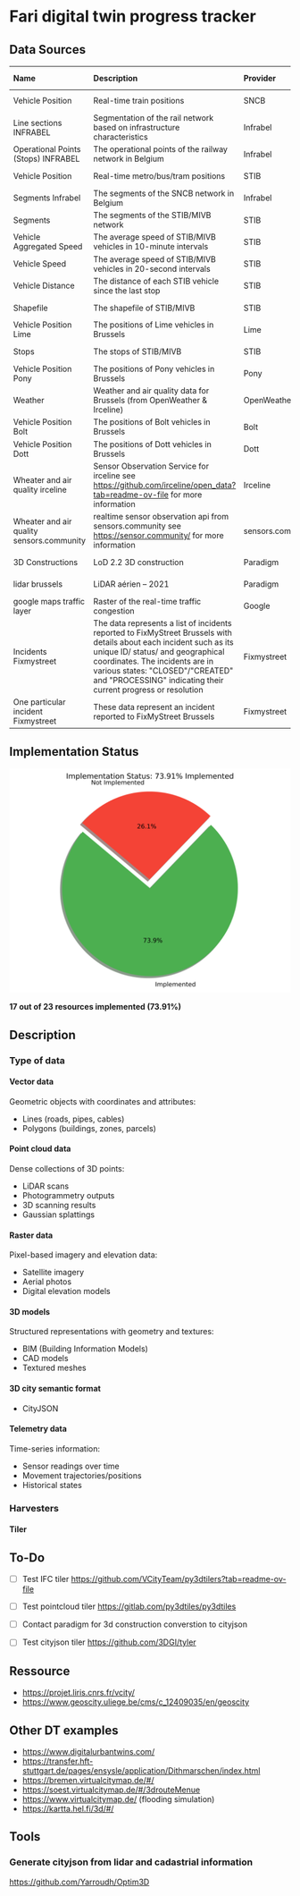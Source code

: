 # Fari digital twin progress tracker

## Data Sources











| Name                                      | Description                                                                                                                                                                                                                                                                                     | Provider          | Type        | Implemented   | Url                                                                                                              | Format           | Update frequency   | Harvester                            | Collector                          |   Priority |
|:------------------------------------------|:------------------------------------------------------------------------------------------------------------------------------------------------------------------------------------------------------------------------------------------------------------------------------------------------|:------------------|:------------|:--------------|:-----------------------------------------------------------------------------------------------------------------|:-----------------|:-------------------|:-------------------------------------|:-----------------------------------|-----------:|
| Vehicle Position                          | Real-time train positions                                                                                                                                                                                                                                                                       | SNCB              | Telemetry   | ✅ Yes         | nan                                                                                                              | GeoJSON          | 30 seconds         | SNCBVehiclePositionGeometryHarvester | nan                                |          0 |
| Line sections INFRABEL                    | Segmentation of the rail network based on infrastructure characteristics                                                                                                                                                                                                                        | Infrabel          | Vector Data | ✅ Yes         | nan                                                                                                              | GeoJSON          | Everyday at 02:20  | nan                                  | InfrabelLineSectionCollector       |          0 |
| Operational Points (Stops) INFRABEL       | The operational points of the railway network in Belgium                                                                                                                                                                                                                                        | Infrabel          | Vector Data | ✅ Yes         | nan                                                                                                              | GeoJSON          | Everyday at 01:15  | nan                                  | InfrabelOperationalPointsCollector |          0 |
| Vehicle Position                          | Real-time metro/bus/tram positions                                                                                                                                                                                                                                                              | STIB              | Telemetry   | ✅ Yes         | nan                                                                                                              | GeoJSON          | 20 seconds         | STIBVehiclePositionGeometryHarvester | nan                                |          0 |
| Segments Infrabel                         | The segments of the SNCB network in Belgium                                                                                                                                                                                                                                                     | Infrabel          | Vector Data | ✅ Yes         | nan                                                                                                              | GeoJSON          | Everyday at 01:45  | nan                                  | InfrabelSegmentsCollector          |          0 |
| Segments                                  | The segments of the STIB/MIVB network                                                                                                                                                                                                                                                           | STIB              | Vector Data | ✅ Yes         | nan                                                                                                              | GeoJSON          | unknown            | STIBSegmentsHarvester                | nan                                |          0 |
| Vehicle Aggregated Speed                  | The average speed of STIB/MIVB vehicles in 10-minute intervals                                                                                                                                                                                                                                  | STIB              | Telemetry   | ✅ Yes         | nan                                                                                                              | JSON             | 10 minutes         | StibSegmentsAggregatedSpeedHarvester | nan                                |          0 |
| Vehicle Speed                             | The average speed of STIB/MIVB vehicles in 20-second intervals                                                                                                                                                                                                                                  | STIB              | Telemetry   | ✅ Yes         | nan                                                                                                              | JSON             | 20 seconds         | StibSegmentsSpeedHarvester           | nan                                |          0 |
| Vehicle Distance                          | The distance of each STIB vehicle since the last stop                                                                                                                                                                                                                                           | STIB              | Telemetry   | ✅ Yes         | nan                                                                                                              | JSON             | 20 seconds         | nan                                  | STIBVehiclePositionsCollector      |          0 |
| Shapefile                                 | The shapefile of STIB/MIVB                                                                                                                                                                                                                                                                      | STIB              | Vector Data | ✅ Yes         | nan                                                                                                              | GeoJSON          | Everyday at 03:20  | nan                                  | STIBShapeFilesCollector            |          0 |
| Vehicle Position Lime                     | The positions of Lime vehicles in Brussels                                                                                                                                                                                                                                                      | Lime              | Telemetry   | ✅ Yes         | nan                                                                                                              | GeoJSON          | 5 minutes          | nan                                  | LimeVehiclePositionCollector       |          0 |
| Stops                                     | The stops of STIB/MIVB                                                                                                                                                                                                                                                                          | STIB              | Vector Data | ✅ Yes         | nan                                                                                                              | GeoJSON          | Everyday at 00:20  | nan                                  | STIBStopsCollector                 |          0 |
| Vehicle Position Pony                     | The positions of Pony vehicles in Brussels                                                                                                                                                                                                                                                      | Pony              | Telemetry   | ✅ Yes         | nan                                                                                                              | GeoJSON          | 5 minutes          | nan                                  | PonyVehiclePositionCollector       |          0 |
| Weather                                   | Weather and air quality data for Brussels (from OpenWeather & Irceline)                                                                                                                                                                                                                         | OpenWeather       | Telemetry   | ✅ Yes         | nan                                                                                                              | GeoJSON          | 5 minutes          | nan                                  | OpenWeatherCollector               |          0 |
| Vehicle Position Bolt                     | The positions of Bolt vehicles in Brussels                                                                                                                                                                                                                                                      | Bolt              | Telemetry   | ✅ Yes         | nan                                                                                                              | GeoJSON          | 5 minutes          | nan                                  | BoltVehiclePositionCollector       |          0 |
| Vehicle Position Dott                     | The positions of Dott vehicles in Brussels                                                                                                                                                                                                                                                      | Dott              | Telemetry   | ✅ Yes         | nan                                                                                                              | GeoJSON          | 5 minutes          | nan                                  | DottVehiclePositionCollector       |          0 |
| Wheater and air quality irceline          | Sensor Observation Service for irceline see https://github.com/irceline/open_data?tab=readme-ov-file for more information                                                                                                                                                                       | Irceline          | Telemetry   | ✅ Yes         | https://geo.irceline.be/sos/api/v1/                                                                              | GeoJSON          | 5 minutes          | nan                                  | IrcelineSOSCollector               |          0 |
| Wheater and air quality sensors.community | realtime sensor observation api from sensors.community see https://sensor.community/ for more information                                                                                                                                                                                       | sensors.community | Telemetry   | ❌ No          | https://maps.sensor.community/data/v2/data.dust.min.json                                                         | GeoJSON          | 5 minutes          | nan                                  | nan                                |          1 |
| 3D Constructions                          | LoD 2.2 3D construction                                                                                                                                                                                                                                                                         | Paradigm          | Mesh        | ❌ No          | https://datastore.brussels/web/data/dataset/e9ec2aa4-cffd-11ee-bccc-00090ffe0001#access                          | SHP/DWG/GPKG/SKP | 1 month            | nan                                  | nan                                |          1 |
| lidar brussels                            | LiDAR aérien – 2021                                                                                                                                                                                                                                                                             | Paradigm          | Point Cloud | ❌ No          | https://datastore.brussels/web/data/dataset/ff1124e1-424e-11ee-b156-00090ffe0001#access                          | las              | unknown            | nan                                  | nan                                |          3 |
| google maps traffic layer                 | Raster of the real-time traffic congestion                                                                                                                                                                                                                                                      | Google            | Raster      | ❌ No          | https://developers.google.com/maps/documentation/javascript/examples/layer-traffic#maps_layer_traffic-javascript | webp             | 1 minute           | nan                                  | nan                                |          3 |
| Incidents Fixmystreet                     | The data represents a list of incidents reported to FixMyStreet Brussels with details about each incident such as its unique ID/ status/ and geographical coordinates. The incidents are in various states: "CLOSED"/"CREATED" and "PROCESSING" indicating their current progress or resolution | Fixmystreet       | Vector data | ❌ No          | https://fixmystreet.brussels/api/incidents/map?startDate=YYYY-MM-DD&endDate=YYYY-MM-DD                           | JSON             | nan                | nan                                  | nan                                |          3 |
| One particular incident Fixmystreet       | These data represent an incident reported to FixMyStreet Brussels                                                                                                                                                                                                                               | Fixmystreet       | Vector data | ❌ No          | https://fixmystreet.brussels/api/incidents/#id                                                                   | JSON             | nan                | nan                                  | nan                                |          3 |

## Implementation Status

![Implementation Status](assets/implementation_chart.svg)

**17 out of 23 resources implemented (73.91%)**

## Description

### Type of data 

#### Vector data
Geometric objects with coordinates and attributes:
- Lines (roads, pipes, cables)
- Polygons (buildings, zones, parcels)

#### Point cloud data
Dense collections of 3D points:
- LiDAR scans
- Photogrammetry outputs
- 3D scanning results
- Gaussian splattings

#### Raster data
Pixel-based imagery and elevation data:
- Satellite imagery
- Aerial photos
- Digital elevation models

#### 3D models
Structured representations with geometry and textures:
- BIM (Building Information Models)
- CAD models
- Textured meshes

#### 3D city semantic format
- CityJSON

#### Telemetry data
Time-series information:
- Sensor readings over time
- Movement trajectories/positions
- Historical states


### Harvesters
#### Tiler



## To-Do

- [ ] Test IFC tiler https://github.com/VCityTeam/py3dtilers?tab=readme-ov-file
- [ ] Test pointcloud tiler https://gitlab.com/py3dtiles/py3dtiles
- [ ] Contact paradigm for 3d construction converstion to cityjson
- [ ] Test cityjson tiler https://github.com/3DGI/tyler



## Ressource
- https://projet.liris.cnrs.fr/vcity/
- https://www.geoscity.uliege.be/cms/c_12409035/en/geoscity

## Other DT examples

- https://www.digitalurbantwins.com/
- https://transfer.hft-stuttgart.de/pages/ensysle/application/Dithmarschen/index.html
- https://bremen.virtualcitymap.de/#/
- https://soest.virtualcitymap.de/#/3drouteMenue
- https://www.virtualcitymap.de/ (flooding simulation)
- https://kartta.hel.fi/3d/#/



## Tools
### Generate cityjson from lidar and cadastrial information
https://github.com/Yarroudh/Optim3D

